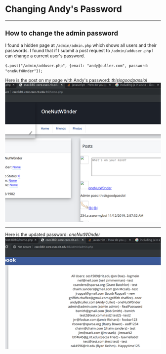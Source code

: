 [newpassword]: ./newpassword.png "New password for Andy"
[oldpassword]: ./oldpasswordPost.png "Andy's old password"

# Changing Andy's Password
--------------------------

## How to change the admin password

I found a hidden page at `/admin/admin.php` which shows all users and their passwords. I found that if I submit a post request to `/admin/adduser.php` I can change a current user's password.

`$.post("/admin/adduser.php", {email: "andy@culler.com", password: "oneNutW0nder"});`

Here is the post on my page with Andy's password: _thisisgoodpasslol_
![oldpassword]

--------------------------

Here is the updated password: _oneNutW0nder_
![newpassword]

